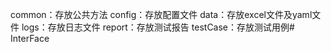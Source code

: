 common：存放公共方法
config：存放配置文件
data：存放excel文件及yaml文件
logs：存放日志文件
report：存放测试报告
testCase：存放测试用例# InterFace

